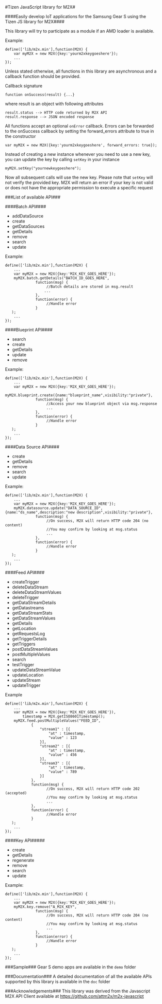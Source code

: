 #Tizen JavaScript library for M2X#

####Easily develop IoT applications for the Samsung Gear S using the Tizen JS library for M2X####

This library will try to participate as a module if an AMD loader is available.

Example:

    define(['lib/m2x.min'],function(M2X) {
        var myM2X = new M2X({key:'yourm2xkeygoeshere'});
        ...
    });
 
Unless stated otherwise, all functions in this library are asynchronous and a callback function should be provided. 


Callback signature
 
    function onSuccess(result) {...}

where result is an object with following attributes

    result.status --> HTTP code returned by M2X API
    result.response --> JSON encoded response

All functions accept an optional ```onError``` callback. Errors can be forwarded to the onSuccess callback by setting the forward_errors attribute to true in the constructor

    var myM2X = new M2X({key:'yourm2xkeygoeshere', forward_errors: true});

Instead of creating a new instance whenever you need to use a new key, you can update the key by calling ```setKey``` in your instance

    myM2X.setKey("yournewkeygoeshere");

Now all subsequent calls will use the new key. Please note that ```setKey``` will not verify the provided key. M2X will return an error if your key is not valid or does not have the appropriate permission to execute a specific request 


###List of available API###

####Batch API####
* addDataSource
* create
* getDataSources
* getDetails
* remove
* search
* update

Example:

    define(['lib/m2x.min'],function(M2X) {
        ...
        var myM2X = new M2X({key:'M2X_KEY_GOES_HERE'});
        myM2X.batch.getDetails("BATCH_ID_GOES_HERE",
                  function(msg) {
                       //Batch details are stored in msg.result
                      ...
                  },
                  function(error) {
                       //Handle error
                  }
       );
        ...
    });

####Blueprint API####
* search
* create
* getDetails
* update
* remove

Example:

    define(['lib/m2x.min'],function(M2X) {
        ...
        var myM2X = new M2X({key:'M2X_KEY_GOES_HERE'});
        myM2X.blueprint.create({name:"blueprint_name",visibility:"private"},
                  function(msg) {
                       //Access your new blueprint object via msg.response
                       ...
                  },
                  function(error) {
                       //Handle error
                  }
       );
        ...
    });


####Data Source API####
* create
* getDetails
* remove
* search
* update

Example:

    define(['lib/m2x.min'],function(M2X) {
        ...
        var myM2X = new M2X({key:'M2X_KEY_GOES_HERE'});
        myM2X.datasource.update("DATA_SOURCE_ID",{name:"ds_name",description:"new description",visibility:"private"},
                  function(msg) {
                       //On success, M2X will return HTTP code 204 (no content)
                       //You may confirm by looking at msg.status
                       ...
                  },
                  function(error) {
                       //Handle error
                  }
       );
        ...
    });

####Feed API####
* createTrigger
* deleteDataStream
* deleteDataStreamValues
* deleteTrigger
* getDataStreamDetails
* getDatastreams
* getDataStreamStats
* getDataStreamValues
* getDetails
* getLocation
* getRequestsLog
* getTriggerDetails
* getTriggers
* postDataStreamValues
* postMultipleValues
* search
* testTrigger
* updateDataStreamValue
* updateLocation
* updateStream
* updateTrigger

Example

    define(['lib/m2x.min'],function(M2X) {
        ...
        var myM2X = new M2X({key:'M2X_KEY_GOES_HERE'}),
            timestamp = M2X.getISO8601Timestamp();
        myM2X.feed.postMultipleValues("FEED_ID",
                {
                    "stream1" : [{
                        "at" : timestamp,
                        "value" : 123
                    }],
                    "stream2" : [{
                        "at" : timestamp,
                        "value" : 456
                    }],
                    "stream3" : [{
                        "at" : timestamp,
                        "value" : 789
                    }]
                },                 
                function(msg) {
                       //On success, M2X will return HTTP code 202 (accepted)
                       //You may confirm by looking at msg.status
                       ...
                },
                function(error) {
                       //Handle error
                }
       );
        ...
    });

####Key API#####
* create
* getDetails
* regenerate
* remove
* search
* update

Example:

    define(['lib/m2x.min'],function(M2X) {
        ...
        var myM2X = new M2X({key:'M2X_KEY_GOES_HERE'});
        myM2X.key.remove("A_M2X_KEY",
                  function(msg) {
                       //On success, M2X will return HTTP code 204 (no content)
                       //You may confirm by looking at msg.status
                       ...
                  },
                  function(error) {
                       //Handle error
                  }
       );
        ...
    });

###Sample###
Gear S demo apps are available in the ``demo`` folder

###Documentation###
A detailed documentation of all the available APIs supported by this library is available in the ``doc`` folder
    
###Acknowledgements###
This library was derived from the Javascript M2X API Client available at https://github.com/attm2x/m2x-javascript
